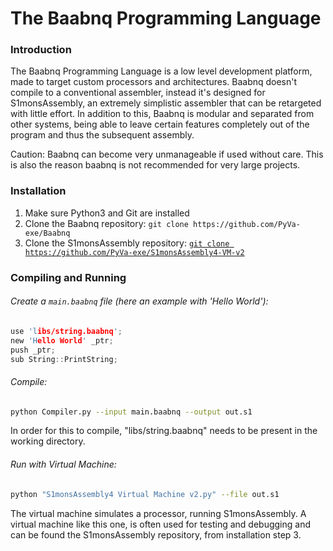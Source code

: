 # The Baabnq Programming Language

### Introduction
The Baabnq Programming Language is a low level development platform, made to target custom processors and architectures. Baabnq doesn't compile to a conventional assembler, instead it's designed for S1monsAssembly, an extremely simplistic assembler that can be retargeted with little effort. In addition to this, Baabnq is modular and separated from other systems, being able to leave certain features completely out of the program and thus the subsequent assembly. 


Caution: Baabnq can become very unmanageable if used without care. This is also the reason baabnq is not recommended for very large projects.

### Installation
1. Make sure Python3 and Git are installed
2. Clone the Baabnq repository:             ```git clone https://github.com/PyVa-exe/Baabnq```
3. Clone the S1monsAssembly repository:     [```git clone https://github.com/PyVa-exe/S1monsAssembly4-VM-v2```](https://github.com/PyVa-exe/S1monsAssembly4-VM-v2)

### Compiling and Running

###### Create a ```main.baabnq``` file (here an example with 'Hello World'):
```c
use 'libs/string.baabnq';
new 'Hello World' _ptr;
push _ptr;
sub String::PrintString;
```

###### Compile:
```bash
python Compiler.py --input main.baabnq --output out.s1
```
In order for this to compile, "libs/string.baabnq" needs to be present in the working directory.

###### Run with Virtual Machine:
```bash
python "S1monsAssembly4 Virtual Machine v2.py" --file out.s1
```

The virtual machine simulates a processor, running S1monsAssembly.
A virtual machine like this one, is often used for testing and debugging and can be found the S1monsAssembly repository, from installation step 3.